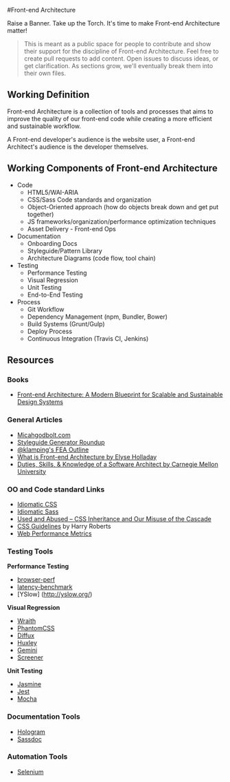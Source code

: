 #Front-end Architecture

Raise a Banner. Take up the Torch. It's time to make Front-end Architecture matter!

> This is meant as a public space for people to contribute and show their support for the discipline of Front-end Architecture. Feel free to create pull requests to add content. Open issues to discuss ideas, or get clarification. As sections grow, we'll eventually break them into their own files.

## Working Definition
Front-end Architecture is a collection of tools and processes that aims to improve the quality of our front-end code while creating a more efficient and sustainable workflow.

A Front-end developer's audience is the website user, a Front-end Architect's audience is the developer themselves.

## Working Components of Front-end Architecture
* Code
  * HTML5/WAI-ARIA
  * CSS/Sass Code standards and organization
  * Object-Oriented approach (how do objects break down and get put together)
  * JS frameworks/organization/performance optimization techniques
  * Asset Delivery - Front-end Ops
* Documentation
  * Onboarding Docs
  * Styleguide/Pattern Library
  * Architecture Diagrams (code flow, tool chain)
* Testing
  * Performance Testing
  * Visual Regression
  * Unit Testing
  * End-to-End Testing
* Process
  * Git Workflow
  * Dependency Management (npm, Bundler, Bower)
  * Build Systems (Grunt/Gulp)
  * Deploy Process
  * Continuous Integration (Travis CI, Jenkins)

## Resources
### Books
- [Front-end Architecture: A Modern Blueprint for Scalable and Sustainable Design Systems](http://frontendarchitecture.info/)

### General Articles
- [Micahgodbolt.com](https://micahgodbolt.com)
- [Styleguide Generator Roundup](http://welchcanavan.com/styleguide-roundup/)
- [@klamping's FEA Outline](https://github.com/klamping/Front-end-Architecture-Outline)
- [What is Front-end Architecture by Elyse Holladay](http://www.elyseholladay.com/posts/2014/10/16/front-end-architect/)
- [Duties, Skills, & Knowledge of a Software Architect by Carnegie Mellon University](https://www.sei.cmu.edu/architecture/research/previousresearch/duties.cfm)

### OO and Code standard Links
- [Idiomatic CSS](https://github.com/necolas/idiomatic-css)
- [Idiomatic Sass](https://github.com/anthonyshort/idiomatic-sass)
- [Used and Abused – CSS Inheritance and Our Misuse of the Cascade](http://phase2technology.com/blog/used-and-abused-css-inheritance-and-our-misuse-of-the-cascade/)
- [CSS Guidelines](http://cssguidelin.es/) by Harry Roberts
- [Web Performance Metrics](http://nparashuram.com/perfslides/)

### Testing Tools
__Performance Testing__
- [browser-perf](https://github.com/axemclion/browser-perf)
- [latency-benchmark](http://google.github.io/latency-benchmark)
- [YSlow] (http://yslow.org/)

__Visual Regression__
- [Wraith](https://github.com/BBC-News/wraith)
- [PhantomCSS](https://github.com/Huddle/PhantomCSS)
- [Diffux](https://github.com/diffux/diffux)
- [Huxley](https://github.com/facebook/huxley)
- [Gemini](https://github.com/bem/gemini)
- [Screener](https://screener.io)

__Unit Testing__
- [Jasmine](http://jasmine.github.io/)
- [Jest](https://facebook.github.io/jest/)
- [Mocha](http://visionmedia.github.io/mocha/)

### Documentation Tools
- [Hologram](https://github.com/trulia/hologram)
- [Sassdoc](https://github.com/SassDoc/sassdoc)

### Automation Tools
- [Selenium](http://www.seleniumhq.org/)

